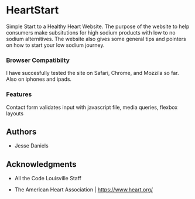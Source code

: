 # HeartStart

Simple Start to a Healthy Heart Website. The purpose of the website to help consumers make subsitutions for high sodium products with low to no sodium alternitives. The website also gives some general tips and pointers on how to start your low sodium journey.  
 
### Browser Compatibilty

I have succesfully tested the site on Safari, Chrome, and Mozzila so far. Also on iphones and ipads. 
 
### Features

Contact form validates input with javascript file, media queries, flexbox layouts

## Authors

* Jesse Daniels  

## Acknowledgments

* All the Code Louisville Staff

* The American Heart Association | https://www.heart.org/
